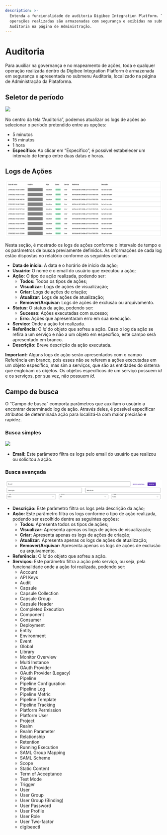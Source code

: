 ```yaml
---
description: >-
  Entenda a funcionalidade de auditoria Digibee Integration Platform. Todas as
  operações realizadas são armazenadas com segurança e exibidas no submenu
  Auditoria na página de Administração.
---
```


# Auditoria

Para auxiliar na governança e no mapeamento de ações, toda e qualquer operação realizada dentro da Digibee Integration Platform é armazenada em segurança e apresentada no submenu Auditoria, localizado na página de Administração da Plataforma.

## Seletor de período <a href="#h_e3f6a0edc4" id="h_e3f6a0edc4"></a>

![](../.gitbook/assets/auditoria\_1.png)

No centro da tela “Auditoria”, podemos atualizar os logs de ações ao selecionar o período pretendido entre as opções:

* 5 minutos
* 15 minutos
* 1 hora
* **Específico:** Ao clicar em “Específico”, é possível estabelecer um intervalo de tempo entre duas datas e horas.

## Logs de Ações <a href="#h_a4bc7973c0" id="h_a4bc7973c0"></a>

![](<../.gitbook/assets/Log de acoes BR.png>)

Nesta seção, é mostrado os logs de ações conforme o intervalo de tempo e os parâmetros de busca previamente definidos. As informações de cada log estão dispostas no relatório conforme as seguintes colunas:

* **Data de início:** A data e o horário de início da ação;
* **Usuário:** O nome e o email do usuário que executou a ação;
* **Ação:** O tipo de ação realizada, podendo ser:
  * **Todos:** Todos os tipos de ações;
  * **Visualizar:** Logs de ações de visualização;
  * **Criar:** Logs de ações de criação;
  * **Atualizar:** Logs de ações de atualização;
  * **Remover/Arquivar:** Logs de ações de exclusão ou arquivamento.
* **Status:** O status da ação, podendo ser:
  * **Sucesso**: Ações executadas com sucesso;
  * **Erro**: Ações que apresentaram erro em sua execução.
* **Serviço:** Onde a ação foi realizada.
* **Referência:** O _id_ do objeto que sofreu a ação. Caso o log da ação se refira a um serviço e não a um objeto em específico, este campo será apresentado em branco.
* **Descrição:** Breve descrição da ação executada.

**Important:** Alguns logs de ação serão apresentados com o campo Referência em branco, pois esses não se referem a ações executadas em um objeto específico, mas sim a serviços, que são as entidades do sistema que englobam os objetos. Os objetos específicos de um serviço possuem _id_ e os serviços, por sua vez, não possuem _id_.

## Campo de busca <a href="#h_1d19bf926c" id="h_1d19bf926c"></a>

O “Campo de busca” comporta parâmetros que auxiliam o usuário a encontrar determinado log de ação. Através deles, é possível especificar atributos de determinada ação para localizá-la com maior precisão e rapidez.

### Busca simples <a href="#h_f171f2aa86" id="h_f171f2aa86"></a>

![](../.gitbook/assets/auditoria\_3.png)

* **Email:** Este parâmetro filtra os logs pelo email do usuário que realizou ou solicitou a ação.

### Busca avançada <a href="#h_5ea7820720" id="h_5ea7820720"></a>

![](../.gitbook/assets/BR.png)

* **Descrição:** Este parâmetro filtra os logs pela descrição da ação;
* **Ação:** Este parâmetro filtra os logs conforme o tipo de ação realizada, podendo ser escolhido dentre as seguintes opções:
  * **Todos:** Apresenta todos os tipos de ações;
  * **Visualizar:** Apresenta apenas os logs de ações de visualização;
  * **Criar:** Apresenta apenas os logs de ações de criação;
  * **Atualizar:** Apresenta apenas os logs de ações de atualização;
  * **Remover/Arquivar**_**:**_ Apresenta apenas os logs de ações de exclusão ou arquivamento.
* **Referência:** O _id_ do objeto que sofreu a ação.
* **Serviços:** Este parâmetro filtra a ação pelo serviço, ou seja, pela funcionalidade onde a ação foi realizada, podendo ser:
  * Account
  * API Keys
  * Audit
  * Capsule
  * Capsule Collection
  * Capsule Group
  * Capsule Header
  * Completed Execution
  * Component
  * Consumer
  * Deployment
  * Entity
  * Environment
  * Event
  * Global
  * Library
  * Monitor Overview
  * Multi Instance
  * OAuth Provider
  * OAuth Provider (Legacy)
  * Pipeline
  * Pipeline Configuration
  * Pipeline Log
  * Pipeline Metric
  * Pipeline Template
  * Pipeline Tracking
  * Platform Permission
  * Platform User
  * Project
  * Realm
  * Realm Parameter
  * Relationship
  * Retention
  * Running Execution
  * SAML Group Mapping
  * SAML Scheme
  * Scope
  * Static Content
  * Term of Acceptance
  * Test Mode
  * Trigger
  * User
  * User Group
  * User Group (Binding)
  * User Password
  * User Profile
  * User Role
  * User Two-factor
  * digibeectl
